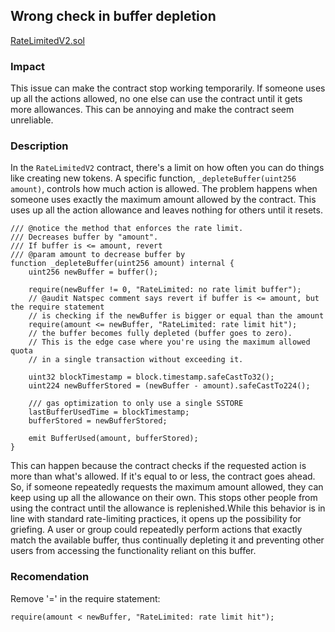 ## Wrong check in buffer depletion
[RateLimitedV2.sol](https://github.com/code-423n4/2023-12-ethereumcreditguild/blob/2376d9af792584e3d15ec9c32578daa33bb56b43/src/utils/RateLimitedV2.sol#L89-L116)

### Impact

This issue can make the contract stop working temporarily. If someone uses up all the actions allowed, no one else can use the contract until it gets more allowances. This can be annoying and make the contract seem unreliable.

### Description

In the `RateLimitedV2` contract, there's a limit on how often you can do things like creating new tokens. A specific function, `_depleteBuffer(uint256 amount)`, controls how much action is allowed. The problem happens when someone uses exactly the maximum amount allowed by the contract. This uses up all the action allowance and leaves nothing for others until it resets.

```solidity
/// @notice the method that enforces the rate limit.
/// Decreases buffer by "amount".
/// If buffer is <= amount, revert
/// @param amount to decrease buffer by
function _depleteBuffer(uint256 amount) internal {
    uint256 newBuffer = buffer();

    require(newBuffer != 0, "RateLimited: no rate limit buffer");
    // @audit Natspec comment says revert if buffer is <= amount, but the require statement
    // is checking if the newBuffer is bigger or equal than the amount
    require(amount <= newBuffer, "RateLimited: rate limit hit");
    // the buffer becomes fully depleted (buffer goes to zero).
    // This is the edge case where you're using the maximum allowed quota
    // in a single transaction without exceeding it.

    uint32 blockTimestamp = block.timestamp.safeCastTo32();
    uint224 newBufferStored = (newBuffer - amount).safeCastTo224();

    /// gas optimization to only use a single SSTORE
    lastBufferUsedTime = blockTimestamp;
    bufferStored = newBufferStored;

    emit BufferUsed(amount, bufferStored);
}
```

This can happen because the contract checks if the requested action is more than what's allowed. If it's equal to or less, the contract goes ahead. So, if someone repeatedly requests the maximum amount allowed, they can keep using up all the allowance on their own. This stops other people from using the contract until the allowance is replenished.While this behavior is in line with standard rate-limiting practices, it opens up the possibility for griefing. A user or group could repeatedly perform actions that exactly match the available buffer, thus continually depleting it and preventing other users from accessing the functionality reliant on this buffer.

### Recomendation

Remove '=' in the require statement:

```solidity
require(amount < newBuffer, "RateLimited: rate limit hit");
```